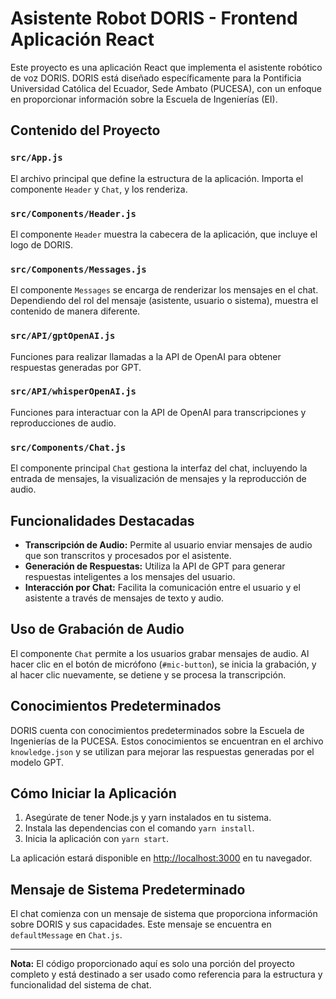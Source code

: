 # Asistente Robot DORIS - Frontend Aplicación React

Este proyecto es una aplicación React que implementa el asistente robótico de voz DORIS. DORIS está diseñado específicamente para la Pontificia Universidad Católica del Ecuador, Sede Ambato (PUCESA), con un enfoque en proporcionar información sobre la Escuela de Ingenierías (EI).

## Contenido del Proyecto

### `src/App.js`

El archivo principal que define la estructura de la aplicación. Importa el componente `Header` y `Chat`, y los renderiza.

### `src/Components/Header.js`

El componente `Header` muestra la cabecera de la aplicación, que incluye el logo de DORIS.

### `src/Components/Messages.js`

El componente `Messages` se encarga de renderizar los mensajes en el chat. Dependiendo del rol del mensaje (asistente, usuario o sistema), muestra el contenido de manera diferente.

### `src/API/gptOpenAI.js`

Funciones para realizar llamadas a la API de OpenAI para obtener respuestas generadas por GPT.

### `src/API/whisperOpenAI.js`

Funciones para interactuar con la API de OpenAI para transcripciones y reproducciones de audio.

### `src/Components/Chat.js`

El componente principal `Chat` gestiona la interfaz del chat, incluyendo la entrada de mensajes, la visualización de mensajes y la reproducción de audio.

## Funcionalidades Destacadas

- **Transcripción de Audio:** Permite al usuario enviar mensajes de audio que son transcritos y procesados por el asistente.
- **Generación de Respuestas:** Utiliza la API de GPT para generar respuestas inteligentes a los mensajes del usuario.
- **Interacción por Chat:** Facilita la comunicación entre el usuario y el asistente a través de mensajes de texto y audio.

## Uso de Grabación de Audio

El componente `Chat` permite a los usuarios grabar mensajes de audio. Al hacer clic en el botón de micrófono (`#mic-button`), se inicia la grabación, y al hacer clic nuevamente, se detiene y se procesa la transcripción.

## Conocimientos Predeterminados

DORIS cuenta con conocimientos predeterminados sobre la Escuela de Ingenierías de la PUCESA. Estos conocimientos se encuentran en el archivo `knowledge.json` y se utilizan para mejorar las respuestas generadas por el modelo GPT.

## Cómo Iniciar la Aplicación

1. Asegúrate de tener Node.js y yarn instalados en tu sistema.
2. Instala las dependencias con el comando `yarn install`.
3. Inicia la aplicación con `yarn start`.

La aplicación estará disponible en [http://localhost:3000](http://localhost:3000) en tu navegador.

## Mensaje de Sistema Predeterminado

El chat comienza con un mensaje de sistema que proporciona información sobre DORIS y sus capacidades. Este mensaje se encuentra en `defaultMessage` en `Chat.js`.

---

**Nota:** El código proporcionado aquí es solo una porción del proyecto completo y está destinado a ser usado como referencia para la estructura y funcionalidad del sistema de chat.
